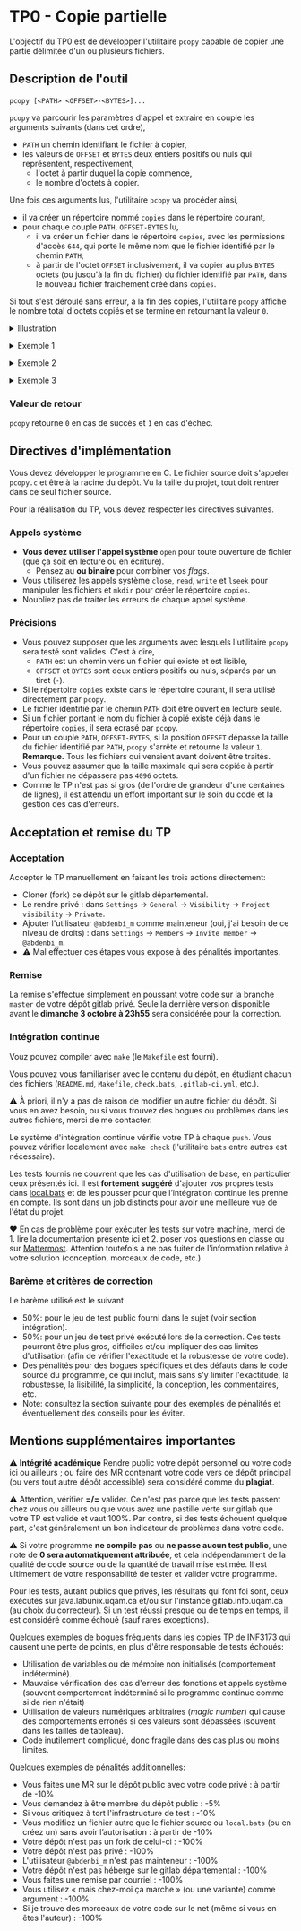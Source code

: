 # TP0 - Copie partielle

L'objectif du TP0 est de développer l'utilitaire `pcopy` capable de copier une partie délimitée d'un ou plusieurs fichiers.

## Description de l'outil

```
pcopy [<PATH> <OFFSET>-<BYTES>]...
```

`pcopy` va parcourir les paramètres d'appel et extraire en couple les arguments suivants (dans cet ordre),
- `PATH` un chemin identifiant le fichier à copier,
- les valeurs de `OFFSET` et `BYTES` deux entiers positifs ou nuls qui représentent, respectivement,
  - l'octet à partir duquel la copie commence,
  - le nombre d'octets à copier.

Une fois ces arguments lus, l'utilitaire `pcopy` va procéder ainsi,
- il va créer un répertoire nommé `copies` dans le répertoire courant,
- pour chaque couple `PATH`, `OFFSET-BYTES` lu,
  - il va créer un fichier dans le répertoire `copies`, avec les permissions d'accès `644`, qui porte le même nom que le fichier identifié par le chemin `PATH`,
  - à partir de l'octet `OFFSET` inclusivement, il va copier au plus `BYTES` octets (ou jusqu'à la fin du fichier) du fichier identifié par `PATH`, dans le nouveau fichier fraichement créé dans `copies`.

Si tout s'est déroulé sans erreur, à la fin des copies, l'utilitaire `pcopy` affiche le nombre total d'octets copiés et se termine en retournant la valeur `0`.

<p>

<details>

<summary>Illustration</summary>

<img src="image.png">

</details>

</p>

<p>

<p>

<details>

<summary>Exemple 1</summary>

<pre>
<b>groot@iam:~/$</b> ls
hello   pcopy
<b>groot@iam:~/$</b> cat hello
Bonjour le monde!
<b>groot@iam:~/$</b> wc hello 
 1  3 18 hello
<b>groot@iam:~/$</b> ./pcopy hello 12-6
6
<b>groot@iam:~/$</b> ls
copies  hello  pcopy
<b>groot@iam:~/$</b> ls copies
hello
<b>groot@iam:~/$</b> cat copies/hello 
onde!
<b>groot@iam:~/$</b> wc copies/hello 
1 1 6 copies/hello
</pre>

</details>

</p>

<p>

<details>

<summary>Exemple 2</summary>

<pre>
<b>groot@iam:~/$</b> ls
other  pcopy
<b>groot@iam:~/$</b> ls other/
bonjour.java
<b>groot@iam:~/$</b> cat other/bonjour.java 
class Simple{
    public static void main(String args[]){
    System.out.println("Hello Java");
    }
}
<b>groot@iam:~/$</b> wc other/bonjour.java 
  5  11 104 other/bonjour.java
<b>groot@iam:~/$</b> ./pcopy other/bonjour.java 50-70
54
<b>groot@iam:~/$</b> ls
copies  other  pcopy
<b>groot@iam:~/$</b> ls copies/
bonjour.java
<b>groot@iam:~/$</b> cat copies/bonjour.java 
rgs[]){
    System.out.println("Hello Java");
    }
}
<b>groot@iam:~/$</b> wc copies/bonjour.java 
 4  5 54 copies/bonjour.java
</pre>

</details>

</p>

<p>

<details>

<summary>Exemple 3</summary>

<pre>
<b>groot@iam:~/$</b> ls
hello  other  pcopy
<b>groot@iam:~/$</b> ls other/
bonjour.java
<b>groot@iam:~/$</b> cat hello
Bonjour le monde!
<b>groot@iam:~/$</b> wc hello 
 1  3 18 hello
<b>groot@iam:~/$</b> cat other/bonjour.java 
class Simple{
    public static void main(String args[]){
    System.out.println("Hello Java");
    }
}
<b>groot@iam:~/$</b> wc other/bonjour.java 
  5  11 104 other/bonjour.java
<b>groot@iam:~/$</b> ./pcopy hello 12-6 other/bonjour.java 50-43
49
<b>groot@iam:~/$</b> ls
copies  hello  other  pcopy
<b>groot@iam:~/$</b> ls copies/
bonjour.java  hello
<b>groot@iam:~/$</b> cat copies/hello 
onde!
<b>groot@iam:~/$</b> wc copies/hello 
1 1 6 copies/hello
<b>groot@iam:~/$</b> cat copies/bonjour.java 
rgs[]){
    System.out.println("Hello Java"<b>groot@iam:~/$</b> wc copies/bonjour.java 
 1  3 43 copies/bonjour.java
</pre>

</details>

</p>

### Valeur de retour

`pcopy` retourne `0` en cas de succès et `1` en cas d'échec. 

## Directives d'implémentation

Vous devez développer le programme en C.
Le fichier source doit s'appeler `pcopy.c` et être à la racine du dépôt.
Vu la taille du projet, tout doit rentrer dans ce seul fichier source.

Pour la réalisation du TP, vous devez respecter les directives suivantes.

### Appels système

- **Vous devez utiliser l'appel système** `open` pour toute ouverture de fichier (que ça soit en lecture ou en écriture).
  - Pensez au **ou binaire** pour combiner vos _flags_.
- Vous utiliserez les appels système `close`, `read`, `write` et `lseek` pour manipuler les fichiers et `mkdir` pour créer le répertoire `copies`.
- Noubliez pas de traiter les erreurs de chaque appel système.

### Précisions

- Vous pouvez supposer que les arguments avec lesquels l'utilitaire `pcopy` sera testé sont valides. C'est à dire,
  - `PATH` est un chemin vers un fichier qui existe et est lisible,
  - `OFFSET` et `BYTES` sont deux entiers positifs ou nuls, séparés par un tiret (`-`).
- Si le répertoire `copies` existe dans le répertoire courant, il sera utilisé directement par `pcopy`.
- Le fichier identifié par le chemin `PATH` doit être ouvert en lecture seule.
- Si un fichier portant le nom du fichier à copié existe déjà dans le répertoire `copies`, il sera ecrasé par `pcopy`. 
- Pour un couple `PATH`, `OFFSET-BYTES`, si la position `OFFSET` dépasse la taille du fichier identifié par `PATH`, `pcopy` s'arrête et retourne la valeur `1`. **Remarque.** Tous les fichiers qui venaient avant doivent être traités.
- Vous pouvez assumer que la taille maximale qui sera copiée à partir d'un fichier ne dépassera pas `4096` octets.
- Comme le TP n'est pas si gros (de l'ordre de grandeur d'une centaines de lignes), il est attendu un effort important sur le soin du code et la gestion des cas d'erreurs.

## Acceptation et remise du TP

### Acceptation

Accepter le TP manuellement en faisant les trois actions directement:

* Cloner (fork) ce dépôt sur le gitlab départemental.
* Le rendre privé : dans `Settings` → `General` → `Visibility` → `Project visibility` → `Private`.
* Ajouter l'utilisateur `@abdenbi_m` comme mainteneur (oui, j'ai besoin de ce niveau de droits) : dans `Settings` → `Members` → `Invite member` → `@abdenbi_m`.
* ⚠️ Mal effectuer ces étapes vous expose à des pénalités importantes.


### Remise

La remise s'effectue simplement en poussant votre code sur la branche `master` de votre dépôt gitlab privé.
Seule la dernière version disponible avant le **dimanche 3 octobre à 23h55** sera considérée pour la correction.


### Intégration continue

Vouz pouvez compiler avec `make` (le `Makefile` est fourni).

Vous pouvez vous familiariser avec le contenu du dépôt, en étudiant chacun des fichiers (`README.md`, `Makefile`, `check.bats`, `.gitlab-ci.yml`, etc.).

⚠️ À priori, il n'y a pas de raison de modifier un autre fichier du dépôt.
Si vous en avez besoin, ou si vous trouvez des bogues ou problèmes dans les autres fichiers, merci de me contacter.

Le système d'intégration continue vérifie votre TP à chaque `push`.
Vous pouvez vérifier localement avec `make check` (l'utilitaire `bats` entre autres est nécessaire).

Les tests fournis ne couvrent que les cas d'utilisation de base, en particulier ceux présentés ici.
Il est **fortement suggéré** d'ajouter vos propres tests dans [local.bats](local.bats) et de les pousser pour que l’intégration continue les prenne en compte.
Ils sont dans un job distincts pour avoir une meilleure vue de l'état du projet.

❤ En cas de problème pour exécuter les tests sur votre machine, merci de 1. lire la documentation présente ici et 2. poser vos questions en classe ou sur [Mattermost](https://mattermost.info.uqam.ca/forum/channels/inf3173).
Attention toutefois à ne pas fuiter de l’information relative à votre solution (conception, morceaux de code, etc.)

### Barème et critères de correction

Le barème utilisé est le suivant

* 50%: pour le jeu de test public fourni dans le sujet (voir section intégration).
* 50%: pour un jeu de test privé exécuté lors de la correction. Ces tests pourront être plus gros, difficiles et/ou impliquer des cas limites d'utilisation (afin de vérifier l'exactitude et la robustesse de votre code).
* Des pénalités pour des bogues spécifiques et des défauts dans le code source du programme, ce qui inclut, mais sans s'y limiter l'exactitude, la robustesse, la lisibilité, la simplicité, la conception, les commentaires, etc.
* Note: consultez la section suivante pour des exemples de pénalités et éventuellement des conseils pour les éviter.

## Mentions supplémentaires importantes

⚠️ **Intégrité académique**
Rendre public votre dépôt personnel ou votre code ici ou ailleurs ; ou faire des MR contenant votre code vers ce dépôt principal (ou vers tout autre dépôt accessible) sera considéré comme du **plagiat**.

⚠️ Attention, vérifier **=/=** valider.
Ce n'est pas parce que les tests passent chez vous ou ailleurs ou que vous avez une pastille verte sur gitlab que votre TP est valide et vaut 100%.
Par contre, si des tests échouent quelque part, c'est généralement un bon indicateur de problèmes dans votre code.

⚠️ Si votre programme **ne compile pas** ou **ne passe aucun test public**, une note de **0 sera automatiquement attribuée**, et cela indépendamment de la qualité de code source ou de la quantité de travail mise estimée.
Il est ultimement de votre responsabilité de tester et valider votre programme.

Pour les tests, autant publics que privés, les résultats qui font foi sont, ceux exécutés sur java.labunix.uqam.ca et/ou sur l'instance gitlab.info.uqam.ca (au choix du correcteur). Si un test réussi presque ou de temps en temps, il est considéré comme échoué (sauf rares exceptions).


Quelques exemples de bogues fréquents dans les copies TP de INF3173 qui causent une perte de points, en plus d'être responsable de tests échoués:

* Utilisation de variables ou de mémoire non initialisés (comportement indéterminé).
* Mauvaise vérification des cas d'erreur des fonctions et appels système (souvent comportement indéterminé si le programme continue comme si de rien n'était)
* Utilisation de valeurs numériques arbitraires (*magic number*) qui cause des comportements erronés si ces valeurs sont dépassées (souvent dans les tailles de tableau).
* Code inutilement compliqué, donc fragile dans des cas plus ou moins limites.


Quelques exemples de pénalités additionnelles:

* Vous faites une MR sur le dépôt public avec votre code privé : à partir de -10%
* Vous demandez à être membre du dépôt public : -5%
* Si vous critiquez à tort l'infrastructure de test : -10%
* Vous modifiez un fichier autre que le fichier source ou `local.bats` (ou en créez un) sans avoir l’autorisation : à partir de -10%
* Votre dépôt n'est pas un fork de celui-ci : -100%
* Votre dépôt n'est pas privé : -100%
* L'utilisateur `@abdenbi_m` n'est pas mainteneur : -100%
* Votre dépôt n'est pas hébergé sur le gitlab départemental : -100%
* Vous faites une remise par courriel : -100%
* Vous utilisez « mais chez-moi ça marche » (ou une variante) comme argument : -100%
* Si je trouve des morceaux de votre code sur le net (même si vous en êtes l'auteur) : -100%

